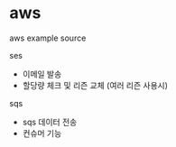 # aws
aws example source

ses 
  - 이메일 발송
  - 할당량 체크 및 리즌 교체 (여러 리즌 사용시)

sqs
  - sqs 데이터 전송
  - 컨슈머 기능

